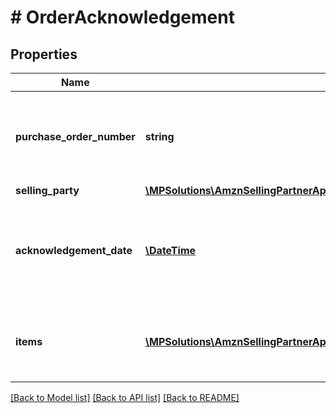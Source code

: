 # # OrderAcknowledgement

## Properties

Name | Type | Description | Notes
------------ | ------------- | ------------- | -------------
**purchase_order_number** | **string** | The purchase order number. Formatting Notes: 8-character alpha-numeric code. |
**selling_party** | [**\MPSolutions\AmznSellingPartnerApi\Models\VendorOrders\PartyIdentification**](PartyIdentification.md) |  |
**acknowledgement_date** | [**\DateTime**](\DateTime.md) | The date and time when the purchase order is acknowledged, in ISO-8601 date/time format. |
**items** | [**\MPSolutions\AmznSellingPartnerApi\Models\VendorOrders\OrderAcknowledgementItem[]**](OrderAcknowledgementItem.md) | A list of the items being acknowledged with associated details. |

[[Back to Model list]](../../README.md#models) [[Back to API list]](../../README.md#endpoints) [[Back to README]](../../README.md)
